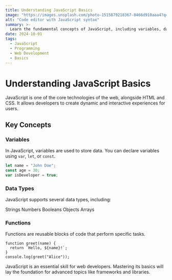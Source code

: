 ```yaml
---
title: Understanding JavaScript Basics
image: "https://images.unsplash.com/photo-1515879218367-8466d910aaa4?q=80&w=2669&auto=format&fit=crop&ixlib=rb-4.0.3&ixid=M3wxMjA3fDB8MHxwaG90by1wYWdlfHx8fGVufDB8fHx8fA%3D%3D"
alt: "Code editor with JavaScript syntax"
summary: >-
  Learn the fundamental concepts of JavaScript, including variables, data types, and basic syntax.
date: 2024-10-01
tags:
  - JavaScript
  - Programming
  - Web Development
  - Basics
---
```


# Understanding JavaScript Basics

JavaScript is one of the core technologies of the web, alongside HTML and CSS. It allows developers to create dynamic and interactive experiences for users.

## Key Concepts

### Variables
In JavaScript, variables are used to store data. You can declare variables using `var`, `let`, or `const`.

```javascript
let name = "John Doe";
const age = 30;
var isDeveloper = true;
```

### Data Types

JavaScript supports several data types, including:

Strings
Numbers
Booleans
Objects
Arrays
### Functions

Functions are reusable blocks of code that perform specific tasks.

```
function greet(name) {
  return `Hello, ${name}!`;
}
console.log(greet("Alice"));
```

JavaScript is an essential skill for web developers. Mastering its basics will lay the foundation for advanced topics like frameworks and libraries.